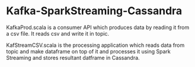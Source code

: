 # Kafka-SparkStreaming-Cassandra
KafkaProd.scala is a consumer API which produces data by reading it from a csv file.
It reads csv and write it in topic.

KafStreamCSV.scala is the processing application which reads data from topic 
and make dataframe on top of it and processes it using Spark Streaming 
and stores resultant datframe in Cassandra.

